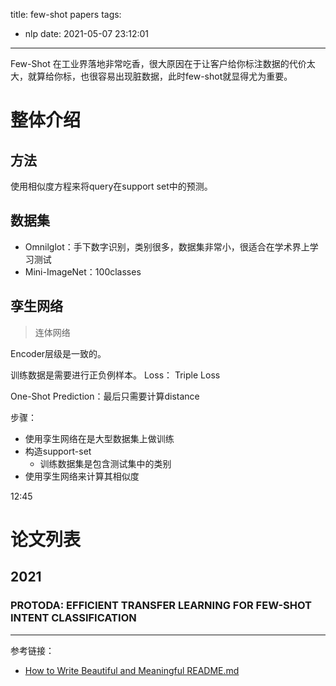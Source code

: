 title: few-shot papers
tags:
  - nlp
date: 2021-05-07 23:12:01
---
Few-Shot 在工业界落地非常吃香，很大原因在于让客户给你标注数据的代价太大，就算给你标，也很容易出现脏数据，此时few-shot就显得尤为重要。

<!--more-->

# 整体介绍

## 方法

使用相似度方程来将query在support set中的预测。

## 数据集

* Omnilglot：手下数字识别，类别很多，数据集非常小，很适合在学术界上学习测试
* Mini-ImageNet：100classes

## 孪生网络

> 连体网络

Encoder层级是一致的。

训练数据是需要进行正负例样本。
Loss： Triple Loss 

One-Shot Prediction：最后只需要计算distance

步骤：
* 使用孪生网络在是大型数据集上做训练
* 构造support-set
	* 训练数据集是包含测试集中的类别
* 使用孪生网络来计算其相似度

12:45




# 论文列表

## 2021

### PROTODA: EFFICIENT TRANSFER LEARNING FOR FEW-SHOT INTENT CLASSIFICATION



*****

参考链接：
* [How to Write Beautiful and Meaningful README.md](https://blog.bitsrc.io/how-to-write-beautiful-and-meaningful-readme-md-for-your-next-project-897045e3f991)